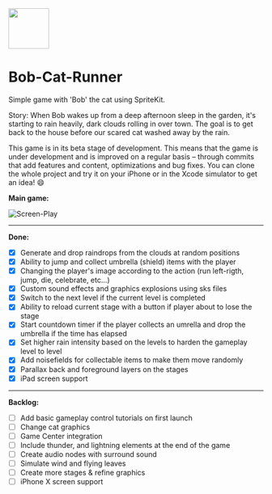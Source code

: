<img src="http://i.imgur.com/FUJUZfI.png" width="80px" />
<h1>Bob-Cat-Runner</h1>

Simple game with 'Bob' the cat using SpriteKit.

Story: When Bob wakes up from a deep afternoon sleep in the garden, it's starting to rain heavily, dark clouds rolling in over town.
The goal is to get back to the house before our scared cat washed away by the rain. 

This game is in its beta stage of development. This means that the game is under development and is improved on a regular basis – through commits that add features and content, optimizations and bug fixes. You can clone the whole project and try it on your iPhone or in the Xcode simulator to get an idea! :smile:

**Main game:**

![Screen-Play](https://j.gifs.com/pQ8Pom.gif)

___
**Done:**

- [x] Generate and drop raindrops from the clouds at random positions
- [x] Ability to jump and collect umbrella (shield) items with the player
- [x] Changing the player's image according to the action (run left-rigth, jump, die, celebrate, etc...)
- [x] Custom sound effects and graphics explosions using sks files
- [x] Switch to the next level if the current level is completed
- [x] Ability to reload current stage with a button if player about to lose the stage
- [x] Start countdown timer if the player collects an umrella and drop the umbrella if the time has elapsed
- [x] Set higher rain intensity based on the levels to harden the gameplay level to level
- [x] Add noisefields for collectable items to make them move randomly
- [x] Parallax back and foreground layers on the stages
- [x] iPad screen support

___
**Backlog:**

- [ ] Add basic gameplay control tutorials on first launch
- [ ] Change cat graphics
- [ ] Game Center integration
- [ ] Include thunder, and lightning elements at the end of the game
- [ ] Create audio nodes with surround sound
- [ ] Simulate wind and flying leaves
- [ ] Create more stages & refine graphics
- [ ] iPhone X screen support
